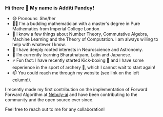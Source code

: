 ### Hi there 👋 My name is Additi Pandey!

<!--
**cyclotomicextension/cyclotomicextension** is a ✨ _special_ ✨ repository because its `README.md` (this file) appears on your GitHub profile.--> 

- 😄 Pronouns: She/her
- 👨‍💻 I'm a budding mathematician with a master's degree in Pure Mathematics from Imperial College London.
- 💬 I know a few things about Number Theory, Commutative Algebra, Machine Learning and the Theory of Computation. I am always willing to help with whatever I know. 
- 🧠 I have deeply rooted interests in Neuroscience and Astronomy.
- 🌱 I’m currently learning Bharatnatyam, Latin and Japanese. 
- ⚡ Fun fact: I have recently started Kick-boxing 🥊 and I have some experience in the sport of archery 🏹, which I cannot wait to start again!
- 📫 You could reach me through my website (see link on the left column!).

I recently made my first contribution on the implementation of Forward Forward Algorithm at <a href="https://github.com/nebuly-ai/nebullvm/graphs/contributors" target="_blank">Nebuly-ai</a> and have been contributing to the community and the open source ever since. 

Feel free to reach out to me for any collaboration!
